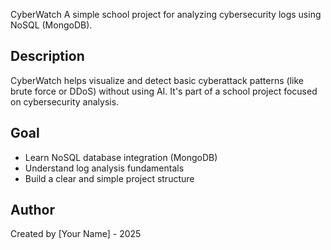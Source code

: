  CyberWatch 
A simple school project for analyzing cybersecurity logs using NoSQL (MongoDB). 
 
## Description 
CyberWatch helps visualize and detect basic cyberattack patterns (like brute force or DDoS) without using AI. 
It's part of a school project focused on cybersecurity analysis. 
 
## Goal 
- Learn NoSQL database integration (MongoDB) 
- Understand log analysis fundamentals 
- Build a clear and simple project structure 
 
## Author 
Created by [Your Name] - 2025 
